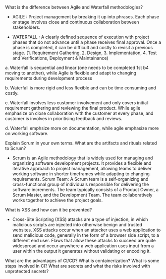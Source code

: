 What is the difference between Agile and Waterfall methodologies?

- AGILE : Project management by breaking it up into phrases. Each phase or stage involves close and continuous collaboration between stakeholders.

- WATERFALL : A clearly defined sequence of execution with project phases that do not advance until a phase receives final approval. Once a phase is completed, it can be difficult and costly to revisit a previous stage. (1. Requirement Gathering, 2. Design, 3. Implementation, 4. Test and Verifications, Deployment & Maintainance)

a. Waterfall is sequential and linear (one needs to be completed 1st b4 moving to another), while Agile is flexible and adapt to changing requirements during development process

b. Waterfall is more rigid and less flexible and can be time consuming and costly.

c. Waterfall involves less customer involvement and only covers initial requirement gathering and reviewing the final product. While agile emphasize on close collaboration with the customer at every phase, and customer is involves in prioritising feedback and reviews.

d. Waterfall emphsize more on documentation, while agile emphasize more on working software.

Explain Scrum in your own terms. What are the artifacts and rituals related to Scrum?

- Scrum is an Agile methodology that is widely used for managing and organizing software development projects. It provides a flexible and iterative approach to project management, allowing teams to deliver working software in shorter timeframes while adapting to changing requirements. Scrum Team: A Scrum team is a self-organizing and cross-functional group of individuals responsible for delivering the software increments. The team typically consists of a Product Owner, a Scrum Master, and the Development Team. The team collaboratively works together to achieve the project goals.

What is XSS and how can it be prevented?

- Cross-Site Scripting (XSS) attacks are a type of injection, in which malicious scripts are injected into otherwise benign and trusted websites. XSS attacks occur when an attacker uses a web application to send malicious code, generally in the form of a browser side script, to a different end user. Flaws that allow these attacks to succeed are quite widespread and occur anywhere a web application uses input from a user within the output it generates without validating or encoding it.


What are the advantages of CI/CD?
What is containerization?
What is some steps involved in CI?
What are secrets and what the risks involved with unprotected secrets?